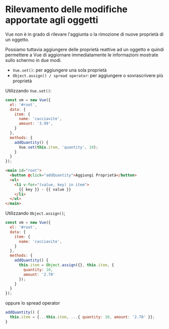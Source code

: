 # Rilevamento delle modifiche apportate agli oggetti

Vue non è in grado di rilevare l'aggiunta o la rimozione di nuove proprietà di un oggetto.

Possiamo tuttavia aggiungere delle proprietà reattive ad un oggetto e quindi permettere a Vue di aggiornare immediatamente le informazioni mostrate sullo schermo in due modi.

- `Vue.set()`: per aggiungere una sola proprietà
- `Object.assign() / spread operator`: per aggiungere o sovrascrivere più proprietà

Utilizzando `Vue.set()`:

```javascript
const vm = new Vue({
  el: '#root',
  data: {
    item: {
      name: 'cacciavite',
      amount: '3.99',
    }
  },
  methods: {
    addQuantity() {
      Vue.set(this.item, 'quantity', 10);
    }
  }
});
```

```html
<main id="root">
  <button @click="addQuantity">Aggiungi Proprietà</button>
  <ul>
    <li v-for="(value, key) in item">
      {{ key }} - {{ value }}
    </li>
  </ul>
</main>
```

Utilizzando `Object.assign()`;

```javascript
const vm = new Vue({
  el: '#root',
  data: {
    item: {
      name: 'cacciavite',
    }
  },
  methods: {
    addQuantity() {
      this.item = Object.assign({}, this.item, {
        quantity: 10,
        amount: '2.70'
      });
    }
  }
});
```

oppure lo spread operator

```javascript
addQuantity() {
  this.item = {...this.item, ...{ quantity: 10, amount: '2.70' }};
}
```
